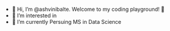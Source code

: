 - 👋 Hi, I’m @ashvinibalte. Welcome to my coding playground! 🚀
- 👀 I’m interested in 
- 🌱 I’m currently Persuing MS in Data Science


<!---
ashvinibalte/ashvinibalte is a ✨ special ✨ repository because its `README.md` (this file) appears on your GitHub profile.
You can click the Preview link to take a look at your changes.
--->
